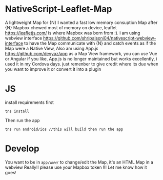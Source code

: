 # NativeScript-Leaflet-Map
A lightweight Map for {N}
I wanted a fast  low memory consuption Map after {N} Mapbox chewed most of memory on device, leaflet https://leafletjs.com/ is where Mapbox was born from :). i am using webview interface https://github.com/shripalsoni04/nativescript-webview-interface to have the Map communicate with {N} and catch events as if the Map were a Native View, Also am using App.js https://github.com/devyaz/app as a Map View framework, you can use Vue or Angular if you like, App.js is no longer maintained but works excellently, i used it in my Cordova days. just remenber to give credit where its due when you want to improve it or convert it into a plugin
# JS
install requirements first

```
tns install
```
Then run the app
```
tns run android/ios //this will build then run the app
```
# Develop
You want to be in ```app/www/``` to change/edit the Map, it's an HTML Map in a webview Really!!
please use your Mapbox token !!! 
Let me know how it goes!
